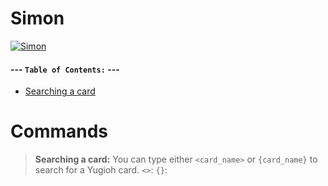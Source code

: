 # Simon

[![Simon](http://i.imgur.com/OPU9N1O.png)](https://nodesource.com/products/nsolid)

#### --- **`Table of Contents:`** ---
- [Searching a card](#Commands)

# Commands
>**Searching a card:**
You can type either `<card_name>` or `{card_name}` to search for a Yugioh card.
`<>`:
`{}`:
